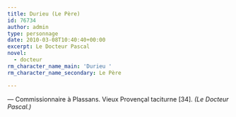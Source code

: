```yaml
---
title: Durieu (Le Père)
id: 76734
author: admin
type: personnage
date: 2010-03-08T10:40:40+00:00
excerpt: Le Docteur Pascal
novel:
  - docteur
rm_character_name_main: 'Durieu '
rm_character_name_secondary: Le Père

---
```

— Commissionnaire à Plassans. Vieux Provençal taciturne [34]. _(Le Docteur Pascal.)_